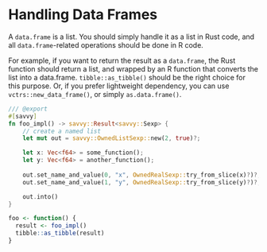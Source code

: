 # Handling Data Frames

A `data.frame` is a list. You should simply handle it as a list in Rust code, and
all `data.frame`-related operations should be done in R code.

For example, if you want to return the result as a `data.frame`, the Rust
function should return a list, and wrapped by an R function that converts the
list into a data.frame. `tibble::as_tibble()` should be the right choice for
this purpose. Or, if you prefer lightweight dependency, you can use
`vctrs::new_data_frame()`, or simply `as.data.frame()`.

```rust
/// @export
#[savvy]
fn foo_impl() -> savvy::Result<savvy::Sexp> {
    // create a named list
    let mut out = savvy::OwnedListSexp::new(2, true)?;

    let x: Vec<f64> = some_function();
    let y: Vec<f64> = another_function();
    
    out.set_name_and_value(0, "x", OwnedRealSexp::try_from_slice(x)?)?;
    out.set_name_and_value(1, "y", OwnedRealSexp::try_from_slice(y)?)?;

    out.into()
}
```
```r
foo <- function() {
  result <- foo_impl()
  tibble::as_tibble(result)
}
```